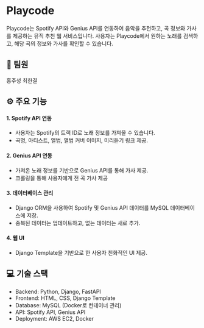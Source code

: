 # Playcode
Playcode는 Spotify API와 Genius API를 연동하여 음악을 추천하고, 곡 정보와 가사를 제공하는 뮤직 추천 웹 서비스입니다. 사용자는 Playcode에서 원하는 노래를 검색하고, 해당 곡의 정보와 가사를 확인할 수 있습니다.

## 🧑 팀원
홍주성 최한결

## ⚙️ 주요 기능

#### 1. Spotify API 연동
- 사용자는 Spotify의 트랙 ID로 노래 정보를 가져올 수 있습니다.
- 곡명, 아티스트, 앨범, 앨범 커버 이미지, 미리듣기 링크 제공.

#### 2. Genius API 연동
- 가져온 노래 정보를 기반으로 Genius API를 통해 가사 제공.
- 크롤링을 통해 사용자에게 전 곡 가사 제공
  
#### 3. 데이터베이스 관리
- Django ORM을 사용하여 Spotify 및 Genius API 데이터를 MySQL 데이터베이스에 저장.
- 중복된 데이터는 업데이트하고, 없는 데이터는 새로 추가.
  
#### 4. 웹 UI
- Django Template을 기반으로 한 사용자 친화적인 UI 제공.


## 💻 기술 스택
- Backend: Python, Django, FastAPI
- Frontend: HTML, CSS, Django Template
- Database: MySQL (Docker로 컨테이너 관리)
- API: Spotify API, Genius API
- Deployment: AWS EC2, Docker

  
